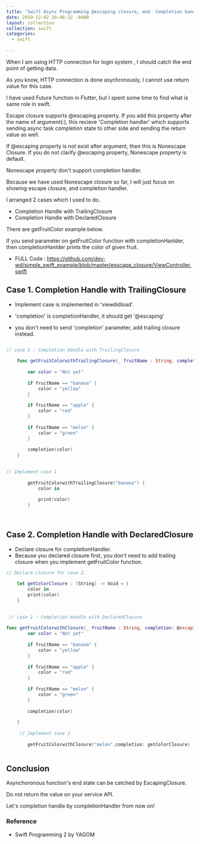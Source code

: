 ```yaml
---
title: "Swift Async Programming @escaping closure, and  Completion handler"
date: 2019-12-02 20:46:32 -0400
layout: collection
collection: swift
categories:
  - swift
  
---
```



When I am using HTTP connection for login system , I should catch the end point of getting data. 

As you know, HTTP connection is done asychronously, I cannot use return value for this case.

I have used Future function in Flutter, but I spent some time to find what is same role in swift.

Escape closure supports @escaping property.
If you add this property after the name of argument(:), this recieve  'Completion handler' which supports sending async task completion state to other side and sending the return value as well.

If @escaping  property is not exist after argument, then this is Nonescape Closure.
If you do not clarify @escaping property, Nonescape property is default.

Nonescape property don't support completion handler.


Because we have used Nonescape closure so far, I will just focus on showing escape closure, and completion handler.




I arranged 2 cases which I used to do.

- Completion Handle with TrailingClosure
- Completion Handle with DeclaredClosure

There are getFruitColor example below.

If you send parameter on getFruitColor function with completionHanlder, then completionHanlder prints the color of given fruit.

- FULL Code : https://github.com/dev-wd/simple_swift_example/blob/master/exscape_closure/ViewController.swift


## Case 1. Completion Handle with TrailingClosure

- Implement case is implemented in 'viewdidload'.

- 'completion' is completionHandler, it should get '@escaping'
- you don't need to send 'completion' parameter, add trailing closure instead.




```swift

// case 1 : Completion Handle with TrailingClosure
    
    func getFruitColorwithTrailingClosure(_ fruitName : String, completion: @escaping (String)-> Void) {
        
        var color = "Not yet"
        
        if fruitName == "banana" {
            color = "yellow"
        }
        
        if fruitName == "apple" {
            color = "red"
        }
        
        if fruitName == "melon" {
            color = "green"
        }
        
        completion(color)
    }
    
    
// Implement case 1
        
        getFruitColorwithTrailingClosure("banana") {
            color in
            
            print(color)
        }
        
        
```



## Case 2. Completion Handle with DeclaredClosure


- Declare closure for completionHandler.
- Because you declared closure first, you don't need to add trailing closure when you implement getFruitColor function.

```swift
// Declare closure for case 2.
    
    let getColorClosure : (String) -> Void = {
        color in
        print(color)
    }
    
    
 // case 2 : Completion Handle with DeclaredClosure
    
func getFruitColorwithClosure(_ fruitName : String, completion: @escaping (String)-> Void) {
        var color = "Not yet"
        
        if fruitName == "banana" {
            color = "yellow"
        }
        
        if fruitName == "apple" {
            color = "red"
        }
        
        if fruitName == "melon" {
            color = "green"
        }
        
        completion(color)
        
    }
    
     // Implement case 2
        
        getFruitColorwithClosure("melon",completion: getColorClosure)
    
```

## Conclusion

Asynchoronous function's end state can be catched by EscapingClosure.

Do not return the value on your service API.

Let's completion handle by completionHandler from now on!



### Reference
- Swift Programming 2 by YAGOM
